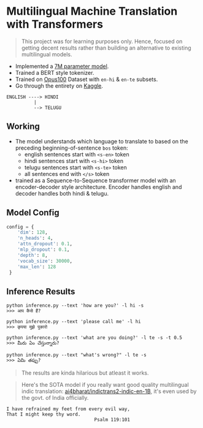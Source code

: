 # Multilingual Machine Translation with Transformers

> This project was for learning purposes only. Hence, focused on getting decent results rather than building an alternative to existing multilingual models.

- Implemented a [7M parameter model](./model.py).
- Trained a BERT style tokenizer.
- Trained on [Opus100](https://huggingface.co/datasets/opus100) Dataset with `en-hi` & `en-te` subsets.
- Go through the entirety on [Kaggle](https://www.kaggle.com/code/shreydan/en-hi-te-translation).

```
ENGLISH ----> HINDI
          |
          --> TELUGU
```

## Working

- The model understands which language to translate to based on the preceding beginning-of-sentence `bos` token:
  - english sentences start with `<s-en>` token
  - hindi sentences start with `<s-hi>` token
  - telugu sentences start with `<s-te>` token
  - all sentences end with `</s>` token
- trained as a Sequence-to-Sequence transformer model with an encoder-decoder style architecture. Encoder handles english and decoder handles both hindi & telugu.


## Model Config
```py
config = {
    'dim': 128,
    'n_heads': 4,
    'attn_dropout': 0.1,
    'mlp_dropout': 0.1,
    'depth': 8,
    'vocab_size': 30000,
    'max_len': 128
 }
```

## Inference Results

```
python inference.py --text 'how are you?' -l hi -s
>>> आप कैसे हैं?

python inference.py --text 'please call me' -l hi   
>>> कृपया मुझे पुकारो

python inference.py --text 'what are you doing?' -l te -s -t 0.5
>>> మీరు ఏం చేస్తున్నారు?

python inference.py --text "what's wrong?" -l te -s
>>> ఏమి తప్పు?
```

> The results are kinda hilarious but atleast it works.


> Here's the SOTA model if you really want good quality multilingual indic translation: [ai4bharat/indictrans2-indic-en-1B](https://huggingface.co/ai4bharat/indictrans2-indic-en-1B), it's even used by the govt. of India officially.


```
I have refrained my feet from every evil way,
That I might keep thy word.
                                Psalm 119:101
```